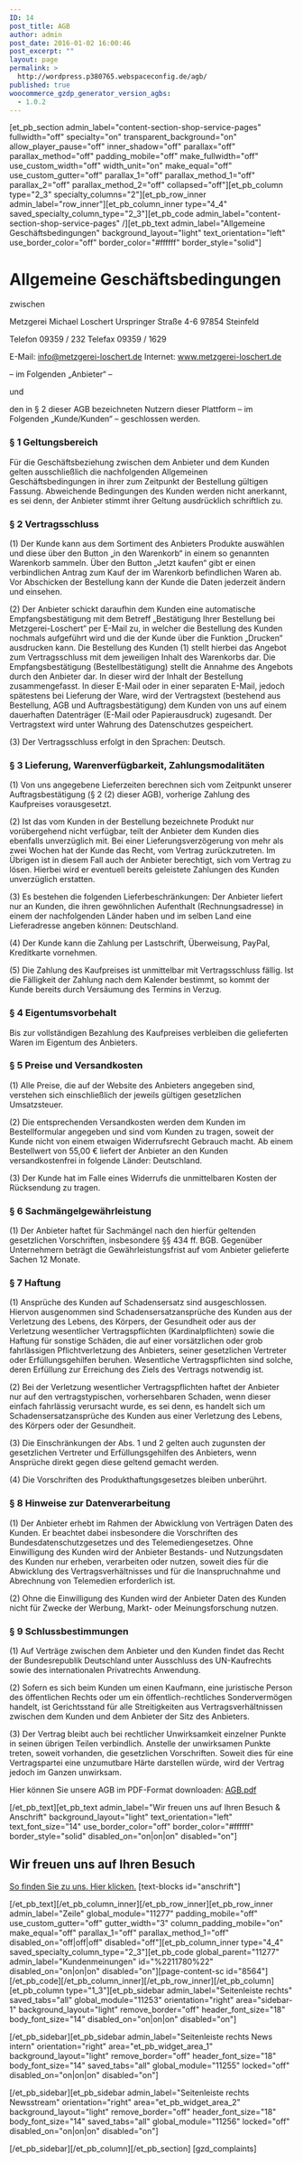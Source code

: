 ```yaml
---
ID: 14
post_title: AGB
author: admin
post_date: 2016-01-02 16:00:46
post_excerpt: ""
layout: page
permalink: >
  http://wordpress.p380765.webspaceconfig.de/agb/
published: true
woocommerce_gzdp_generator_version_agbs:
  - 1.0.2
---
```

[et_pb_section admin_label="content-section-shop-service-pages" fullwidth="off" specialty="on" transparent_background="on" allow_player_pause="off" inner_shadow="off" parallax="off" parallax_method="off" padding_mobile="off" make_fullwidth="off" use_custom_width="off" width_unit="on" make_equal="off" use_custom_gutter="off" parallax_1="off" parallax_method_1="off" parallax_2="off" parallax_method_2="off" collapsed="off"][et_pb_column type="2_3" specialty_columns="2"][et_pb_row_inner admin_label="row_inner"][et_pb_column_inner type="4_4" saved_specialty_column_type="2_3"][et_pb_code admin_label="content-section-shop-service-pages" /][et_pb_text admin_label="Allgemeine Geschäftsbedingungen" background_layout="light" text_orientation="left" use_border_color="off" border_color="#ffffff" border_style="solid"]

<h1>Allgemeine Geschäftsbedingungen</h1>
zwischen

Metzgerei Michael Loschert
Urspringer Straße 4-6
97854 Steinfeld

Telefon 09359 / 232
Telefax 09359 / 1629

E-Mail: info@metzgerei-loschert.de
Internet: www.metzgerei-loschert.de

– im Folgenden „Anbieter“ –

und

den in § 2 dieser AGB bezeichneten Nutzern dieser Plattform – im Folgenden „Kunde/Kunden“ – geschlossen werden.
<h3>§ 1 Geltungsbereich</h3>
Für die Geschäftsbeziehung zwischen dem Anbieter und dem Kunden gelten ausschließlich die nachfolgenden Allgemeinen Geschäftsbedingungen in ihrer zum Zeitpunkt der Bestellung gültigen Fassung. Abweichende Bedingungen des Kunden werden nicht anerkannt, es sei denn, der Anbieter stimmt ihrer Geltung ausdrücklich schriftlich zu.
<h3>§ 2 Vertragsschluss</h3>
(1) Der Kunde kann aus dem Sortiment des Anbieters Produkte auswählen und diese über den Button „in den Warenkorb“ in einem so genannten Warenkorb sammeln. Über den Button „Jetzt kaufen“ gibt er einen verbindlichen Antrag zum Kauf der im Warenkorb befindlichen Waren ab. Vor Abschicken der Bestellung kann der Kunde die Daten jederzeit ändern und einsehen.

(2) Der Anbieter schickt daraufhin dem Kunden eine automatische Empfangsbestätigung mit dem Betreff „Bestätigung Ihrer Bestellung bei Metzgerei-Loschert“ per E-Mail zu, in welcher die Bestellung des Kunden nochmals aufgeführt wird und die der Kunde über die Funktion „Drucken“ ausdrucken kann. Die Bestellung des Kunden (1) stellt hierbei das Angebot zum Vertragsschluss mit dem jeweiligen Inhalt des Warenkorbs dar. Die Empfangsbestätigung (Bestellbestätigung) stellt die Annahme des Angebots durch den Anbieter dar. In dieser wird der Inhalt der Bestellung zusammengefasst. In dieser E-Mail oder in einer separaten E-Mail, jedoch spätestens bei Lieferung der Ware, wird der Vertragstext (bestehend aus Bestellung, AGB und Auftragsbestätigung) dem Kunden von uns auf einem dauerhaften Datenträger (E-Mail oder Papierausdruck) zugesandt. Der Vertragstext wird unter Wahrung des Datenschutzes gespeichert.

(3) Der Vertragsschluss erfolgt in den Sprachen: Deutsch.
<h3>§ 3 Lieferung, Warenverfügbarkeit, Zahlungsmodalitäten</h3>
(1) Von uns angegebene Lieferzeiten berechnen sich vom Zeitpunkt unserer Auftragsbestätigung (§ 2 (2) dieser AGB), vorherige Zahlung des Kaufpreises vorausgesetzt.

(2) Ist das vom Kunden in der Bestellung bezeichnete Produkt nur vorübergehend nicht verfügbar, teilt der Anbieter dem Kunden dies ebenfalls unverzüglich mit. Bei einer Lieferungsverzögerung von mehr als zwei Wochen hat der Kunde das Recht, vom Vertrag zurückzutreten. Im Übrigen ist in diesem Fall auch der Anbieter berechtigt, sich vom Vertrag zu lösen. Hierbei wird er eventuell bereits geleistete Zahlungen des Kunden unverzüglich erstatten.

(3) Es bestehen die folgenden Lieferbeschränkungen: Der Anbieter liefert nur an Kunden, die ihren gewöhnlichen Aufenthalt (Rechnungsadresse) in einem der nachfolgenden Länder haben und im selben Land eine Lieferadresse angeben können: Deutschland.

(4) Der Kunde kann die Zahlung per Lastschrift, Überweisung, PayPal, Kreditkarte vornehmen.

(5) Die Zahlung des Kaufpreises ist unmittelbar mit Vertragsschluss fällig. Ist die Fälligkeit der Zahlung nach dem Kalender bestimmt, so kommt der Kunde bereits durch Versäumung des Termins in Verzug.
<h3>§ 4 Eigentumsvorbehalt</h3>
Bis zur vollständigen Bezahlung des Kaufpreises verbleiben die gelieferten Waren im Eigentum des Anbieters.
<h3>§ 5 Preise und Versandkosten</h3>
(1) Alle Preise, die auf der Website des Anbieters angegeben sind, verstehen sich einschließlich der jeweils gültigen gesetzlichen Umsatzsteuer.

(2) Die entsprechenden Versandkosten werden dem Kunden im Bestellformular angegeben und sind vom Kunden zu tragen, soweit der Kunde nicht von einem etwaigen Widerrufsrecht Gebrauch macht. Ab einem Bestellwert von 55<span class="amount">,00 €</span> liefert der Anbieter an den Kunden versandkostenfrei in folgende Länder: Deutschland.

(3) Der Kunde hat im Falle eines Widerrufs die unmittelbaren Kosten der Rücksendung zu tragen.
<h3>§ 6 Sachmängelgewährleistung</h3>
(1) Der Anbieter haftet für Sachmängel nach den hierfür geltenden gesetzlichen Vorschriften, insbesondere §§ 434 ff. BGB. Gegenüber Unternehmern beträgt die Gewährleistungsfrist auf vom Anbieter gelieferte Sachen 12 Monate.
<h3>§ 7 Haftung</h3>
(1) Ansprüche des Kunden auf Schadensersatz sind ausgeschlossen. Hiervon ausgenommen sind Schadensersatzansprüche des Kunden aus der Verletzung des Lebens, des Körpers, der Gesundheit oder aus der Verletzung wesentlicher Vertragspflichten (Kardinalpflichten) sowie die Haftung für sonstige Schäden, die auf einer vorsätzlichen oder grob fahrlässigen Pflichtverletzung des Anbieters, seiner gesetzlichen Vertreter oder Erfüllungsgehilfen beruhen. Wesentliche Vertragspflichten sind solche, deren Erfüllung zur Erreichung des Ziels des Vertrags notwendig ist.

(2) Bei der Verletzung wesentlicher Vertragspflichten haftet der Anbieter nur auf den vertragstypischen, vorhersehbaren Schaden, wenn dieser einfach fahrlässig verursacht wurde, es sei denn, es handelt sich um Schadensersatzansprüche des Kunden aus einer Verletzung des Lebens, des Körpers oder der Gesundheit.

(3) Die Einschränkungen der Abs. 1 und 2 gelten auch zugunsten der gesetzlichen Vertreter und Erfüllungsgehilfen des Anbieters, wenn Ansprüche direkt gegen diese geltend gemacht werden.

(4) Die Vorschriften des Produkthaftungsgesetzes bleiben unberührt.
<h3>§ 8 Hinweise zur Datenverarbeitung</h3>
(1) Der Anbieter erhebt im Rahmen der Abwicklung von Verträgen Daten des Kunden. Er beachtet dabei insbesondere die Vorschriften des Bundesdatenschutzgesetzes und des Telemediengesetzes. Ohne Einwilligung des Kunden wird der Anbieter Bestands- und Nutzungsdaten des Kunden nur erheben, verarbeiten oder nutzen, soweit dies für die Abwicklung des Vertragsverhältnisses und für die Inanspruchnahme und Abrechnung von Telemedien erforderlich ist.

(2) Ohne die Einwilligung des Kunden wird der Anbieter Daten des Kunden nicht für Zwecke der Werbung, Markt- oder Meinungsforschung nutzen.
<h3>§ 9 Schlussbestimmungen</h3>
(1) Auf Verträge zwischen dem Anbieter und den Kunden findet das Recht der Bundesrepublik Deutschland unter Ausschluss des UN-Kaufrechts sowie des internationalen Privatrechts Anwendung.

(2) Sofern es sich beim Kunden um einen Kaufmann, eine juristische Person des öffentlichen Rechts oder um ein öffentlich-rechtliches Sondervermögen handelt, ist Gerichtsstand für alle Streitigkeiten aus Vertragsverhältnissen zwischen dem Kunden und dem Anbieter der Sitz des Anbieters.

(3) Der Vertrag bleibt auch bei rechtlicher Unwirksamkeit einzelner Punkte in seinen übrigen Teilen verbindlich. Anstelle der unwirksamen Punkte treten, soweit vorhanden, die gesetzlichen Vorschriften. Soweit dies für eine Vertragspartei eine unzumutbare Härte darstellen würde, wird der Vertrag jedoch im Ganzen unwirksam.

Hier können Sie unsere AGB im PDF-Format downloaden:
<a href="http://wordpress-divi306wp461.p380765.webspaceconfig.de/wp-content/uploads/metzger-20-shop-AGB.pdf">AGB.pdf</a>

[/et_pb_text][et_pb_text admin_label="Wir freuen uns auf Ihren Besuch &amp; Anschrift" background_layout="light" text_orientation="left" text_font_size="14" use_border_color="off" border_color="#ffffff" border_style="solid" disabled_on="on|on|on" disabled="on"]

<h2></h2>
<h2>Wir freuen uns auf Ihren Besuch</h2>
<a href="http://wordpress-total1.p242856.webspaceconfig.de/?page_id=1328">So finden Sie zu uns. Hier klicken.</a> [text-blocks id="anschrift"]

[/et_pb_text][/et_pb_column_inner][/et_pb_row_inner][et_pb_row_inner admin_label="Zeile" global_module="11277" padding_mobile="off" use_custom_gutter="off" gutter_width="3" column_padding_mobile="on" make_equal="off" parallax_1="off" parallax_method_1="off" disabled_on="off|off|off" disabled="off"][et_pb_column_inner type="4_4" saved_specialty_column_type="2_3"][et_pb_code global_parent="11277" admin_label="Kundenmeinungen" id="%2211780%22" disabled_on="on|on|on" disabled="on"][page-content-sc id=&quot;8564&quot;][/et_pb_code][/et_pb_column_inner][/et_pb_row_inner][/et_pb_column][et_pb_column type="1_3"][et_pb_sidebar admin_label="Seitenleiste rechts" saved_tabs="all" global_module="11253" orientation="right" area="sidebar-1" background_layout="light" remove_border="off" header_font_size="18" body_font_size="14" disabled_on="on|on|on" disabled="on"]



[/et_pb_sidebar][et_pb_sidebar admin_label="Seitenleiste rechts News intern" orientation="right" area="et_pb_widget_area_1" background_layout="light" remove_border="off" header_font_size="18" body_font_size="14" saved_tabs="all" global_module="11255" locked="off" disabled_on="on|on|on" disabled="on"]



[/et_pb_sidebar][et_pb_sidebar admin_label="Seitenleiste rechts Newsstream" orientation="right" area="et_pb_widget_area_2" background_layout="light" remove_border="off" header_font_size="18" body_font_size="14" saved_tabs="all" global_module="11256" locked="off" disabled_on="on|on|on" disabled="on"]



[/et_pb_sidebar][/et_pb_column][/et_pb_section]
[gzd_complaints]